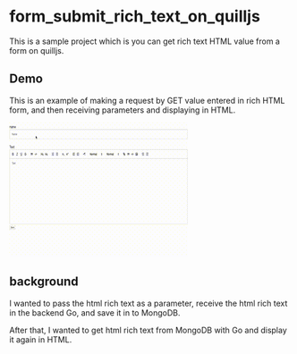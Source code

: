 # form_submit_rich_text_on_quilljs
This is a sample project which is you can get rich text HTML value from a form on quilljs.

## Demo

This is an example of making a request by GET value entered in rich HTML form, and then receiving parameters and displaying in HTML.

![result](https://github.com/ryosuke-hujisawa/form_submit_rich_text_on_quilljs/blob/master/form_submit_rich_text_on_quilljs.gif)

## background

I wanted to pass the html rich text as a parameter, receive the html rich text in the backend Go, and save it in to MongoDB.

After that, I wanted to get html rich text from MongoDB with Go and display it again in HTML.
